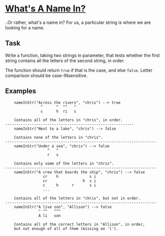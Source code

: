 # [What's A Name In?](https://www.codewars.com/kata/whats-a-name-in "https://www.codewars.com/kata/59daf400beec9780a9000045")

..Or rather, what's a name in? For us, a particular string is where we are looking for a name.

## Task

Write a function, taking two strings in parameter, that tests whether the first string
contains all the letters of the second string, in order.

The function should return `true` if that is the case, and else `false`.
Letter comparison should be case-INsensitive.

## Examples

```
    nameInStr("Across the rivers", "chris") --> true
                ^      ^  ^^   ^
                c      h  ri   s
                
    Contains all of the letters in "chris", in order.
----------------------------------------------------------
    nameInStr("Next to a lake", "chris") --> false
    
    Contains none of the letters in "chris".
--------------------------------------------------------------------
    nameInStr("Under a sea", "chris") --> false
                   ^   ^
                   r   s
                   
    Contains only some of the letters in "chris".
--------------------------------------------------------------------
    nameInStr("A crew that boards the ship", "chris") --> false
                 cr    h              s i
                 cr                h  s i  
                 c     h      r       s i
                 ...
                 
    Contains all of the letters in "chris", but not in order.
--------------------------------------------------------------------
    nameInStr("A live son", "Allison") --> false
               ^ ^^   ^^^
               A li   son
                 
    Contains all of the correct letters in "Allison", in order, 
    but not enough of all of them (missing an 'l').
```